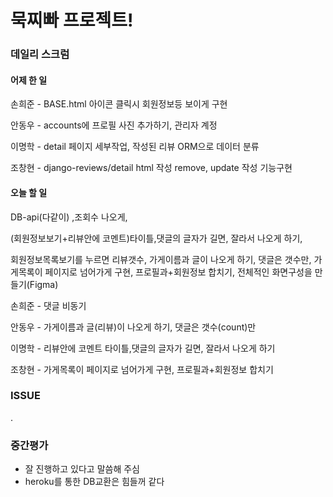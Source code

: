 # 묵찌빠 프로젝트!

###  데일리 스크럼

#### 어제 한 일

손희준 - BASE.html 아이콘 클릭시 회원정보등 보이게 구현

안동우 - accounts에 프로필 사진 추가하기, 관리자 계정

이명학 - detail 페이지 세부작업, 작성된 리뷰 ORM으로 데이터 분류

조창현 - django-reviews/detail html 작성  remove, update 작성 기능구현

#### 오늘 할 일

DB-api(다같이) ,조회수 나오게,

(회원정보보기+리뷰안에 코멘트)타이틀,댓글의 글자가 길면, 잘라서 나오게 하기,

회원정보목록보기를 누르면 리뷰갯수, 가게이름과 글이 나오게 하기, 댓글은 갯수만, 가게목록이 페이지로 넘어가게 구현, 프로필과+회원정보 합치기, 전체적인 화면구성을 만들기(Figma)

손희준 - 댓글 비동기

안동우 -  가게이름과 글(리뷰)이 나오게 하기, 댓글은 갯수(count)만

이명학 - 리뷰안에 코멘트 타이틀,댓글의 글자가 길면, 잘라서 나오게 하기

조창현 - 가게목록이 페이지로 넘어가게 구현, 프로필과+회원정보 합치기

### ISSUE

.

### 중간평가

- 잘 진행하고 있다고 말씀해 주심
- heroku를 통한 DB교환은 힘들꺼 같다


